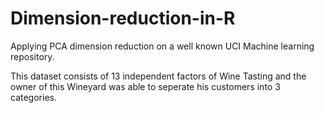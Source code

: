 # Dimension-reduction-in-R
Applying PCA dimension reduction on a well known UCI Machine learning repository.

This dataset consists of 13 independent factors of Wine Tasting and the 
owner of this Wineyard was able to seperate his customers into 3 categories.
